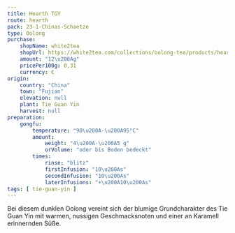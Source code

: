 ```yaml
---
title: Hearth TGY
route: hearth
pack: 23-1-Chinas-Schaetze
type: Oolong
purchase:
    shopName: white2tea
    shopUrl: https://white2tea.com/collections/oolong-tea/products/hearth-tieguanyin
    amount: "12\u200Ag"
    pricePer100g: 0,31
    currency: €
origin:
    country: "China"
    town: "Fujian"
    elevation: null
    plant: Tie Guan Yin
    harvest: null
preparation:
    gongfu:
        temperature: "90\u200A-\u200A95°C"
        amount:
            weight: "4\u200A-\u200A5 g"
            orVolume: "oder bis Boden bedeckt"
        times:
            rinse: "blitz"
            firstInfusion: "10\u200As"
            secondInfusion: "10\u200As"
            laterInfusions: "+\u200A10\u200As"
tags: [ tie-guan-yin ]
---
```

Bei diesem dunklen Oolong vereint sich der blumige Grundcharakter des Tie Guan Yin mit warmen, nussigen Geschmacksnoten und einer an Karamell erinnernden Süße.